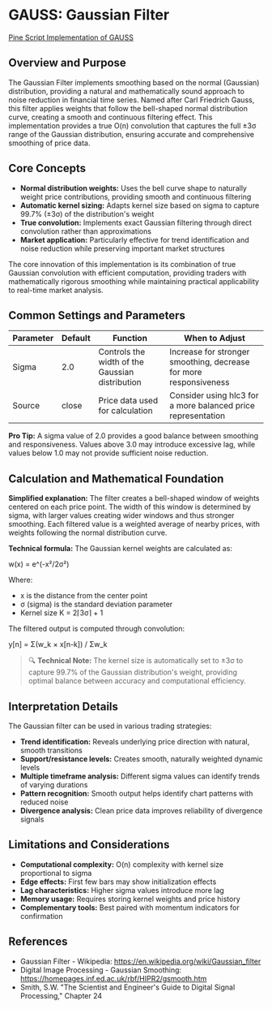 # GAUSS: Gaussian Filter

[Pine Script Implementation of GAUSS](https://github.com/mihakralj/pinescript/blob/main/indicators/filters/gauss.pine)

## Overview and Purpose

The Gaussian Filter implements smoothing based on the normal (Gaussian) distribution, providing a natural and mathematically sound approach to noise reduction in financial time series. Named after Carl Friedrich Gauss, this filter applies weights that follow the bell-shaped normal distribution curve, creating a smooth and continuous filtering effect. This implementation provides a true O(n) convolution that captures the full ±3σ range of the Gaussian distribution, ensuring accurate and comprehensive smoothing of price data.

## Core Concepts

* **Normal distribution weights:** Uses the bell curve shape to naturally weight price contributions, providing smooth and continuous filtering
* **Automatic kernel sizing:** Adapts kernel size based on sigma to capture 99.7% (±3σ) of the distribution's weight
* **True convolution:** Implements exact Gaussian filtering through direct convolution rather than approximations
* **Market application:** Particularly effective for trend identification and noise reduction while preserving important market structures

The core innovation of this implementation is its combination of true Gaussian convolution with efficient computation, providing traders with mathematically rigorous smoothing while maintaining practical applicability to real-time market analysis.

## Common Settings and Parameters

| Parameter | Default | Function | When to Adjust |
|-----------|---------|----------|---------------|
| Sigma | 2.0 | Controls the width of the Gaussian distribution | Increase for stronger smoothing, decrease for more responsiveness |
| Source | close | Price data used for calculation | Consider using hlc3 for a more balanced price representation |

**Pro Tip:** A sigma value of 2.0 provides a good balance between smoothing and responsiveness. Values above 3.0 may introduce excessive lag, while values below 1.0 may not provide sufficient noise reduction.

## Calculation and Mathematical Foundation

**Simplified explanation:**
The filter creates a bell-shaped window of weights centered on each price point. The width of this window is determined by sigma, with larger values creating wider windows and thus stronger smoothing. Each filtered value is a weighted average of nearby prices, with weights following the normal distribution curve.

**Technical formula:**
The Gaussian kernel weights are calculated as:

w(x) = e^(-x²/2σ²)

Where:
- x is the distance from the center point
- σ (sigma) is the standard deviation parameter
- Kernel size K = 2⌈3σ⌉ + 1

The filtered output is computed through convolution:

y[n] = Σ(w_k × x[n-k]) / Σw_k

> 🔍 **Technical Note:** The kernel size is automatically set to ±3σ to capture 99.7% of the Gaussian distribution's weight, providing optimal balance between accuracy and computational efficiency.

## Interpretation Details

The Gaussian filter can be used in various trading strategies:

* **Trend identification:** Reveals underlying price direction with natural, smooth transitions
* **Support/resistance levels:** Creates smooth, naturally weighted dynamic levels
* **Multiple timeframe analysis:** Different sigma values can identify trends of varying durations
* **Pattern recognition:** Smooth output helps identify chart patterns with reduced noise
* **Divergence analysis:** Clean price data improves reliability of divergence signals

## Limitations and Considerations

* **Computational complexity:** O(n) complexity with kernel size proportional to sigma
* **Edge effects:** First few bars may show initialization effects
* **Lag characteristics:** Higher sigma values introduce more lag
* **Memory usage:** Requires storing kernel weights and price history
* **Complementary tools:** Best paired with momentum indicators for confirmation

## References

* Gaussian Filter - Wikipedia: https://en.wikipedia.org/wiki/Gaussian_filter
* Digital Image Processing - Gaussian Smoothing: https://homepages.inf.ed.ac.uk/rbf/HIPR2/gsmooth.htm
* Smith, S.W. "The Scientist and Engineer's Guide to Digital Signal Processing," Chapter 24
